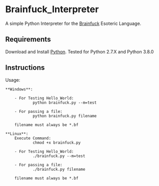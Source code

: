 # Brainfuck_Interpreter

A simple Python Interpreter for the [Brainfuck](https://en.wikipedia.org/wiki/Brainfuck) Esoteric Language.

## Requirements

Download and Install [Python](https://www.python.org).
Tested for Python 2.7.X and Python 3.8.0

## Instructions

Usage:

    **Windows**:

        - For Testing Hello_World:
                python brainfuck.py --m=test

        - For passing a file:
                python brainfuck.py filename

        filename must always be *.bf

    **Linux**:
        Execute Command:
                chmod +x brainfuck.py

        - For Testing Hello_World:
                ./brainfuck.py --m=test

        - For passing a file:
                ./brainfuck.py filename

        filename must always be *.bf

